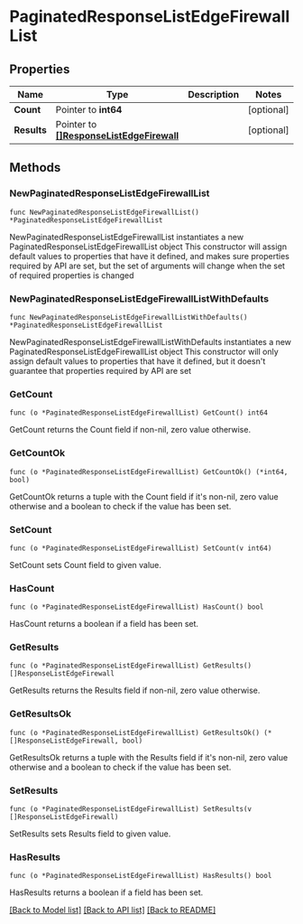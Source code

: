# PaginatedResponseListEdgeFirewallList

## Properties

Name | Type | Description | Notes
------------ | ------------- | ------------- | -------------
**Count** | Pointer to **int64** |  | [optional] 
**Results** | Pointer to [**[]ResponseListEdgeFirewall**](ResponseListEdgeFirewall.md) |  | [optional] 

## Methods

### NewPaginatedResponseListEdgeFirewallList

`func NewPaginatedResponseListEdgeFirewallList() *PaginatedResponseListEdgeFirewallList`

NewPaginatedResponseListEdgeFirewallList instantiates a new PaginatedResponseListEdgeFirewallList object
This constructor will assign default values to properties that have it defined,
and makes sure properties required by API are set, but the set of arguments
will change when the set of required properties is changed

### NewPaginatedResponseListEdgeFirewallListWithDefaults

`func NewPaginatedResponseListEdgeFirewallListWithDefaults() *PaginatedResponseListEdgeFirewallList`

NewPaginatedResponseListEdgeFirewallListWithDefaults instantiates a new PaginatedResponseListEdgeFirewallList object
This constructor will only assign default values to properties that have it defined,
but it doesn't guarantee that properties required by API are set

### GetCount

`func (o *PaginatedResponseListEdgeFirewallList) GetCount() int64`

GetCount returns the Count field if non-nil, zero value otherwise.

### GetCountOk

`func (o *PaginatedResponseListEdgeFirewallList) GetCountOk() (*int64, bool)`

GetCountOk returns a tuple with the Count field if it's non-nil, zero value otherwise
and a boolean to check if the value has been set.

### SetCount

`func (o *PaginatedResponseListEdgeFirewallList) SetCount(v int64)`

SetCount sets Count field to given value.

### HasCount

`func (o *PaginatedResponseListEdgeFirewallList) HasCount() bool`

HasCount returns a boolean if a field has been set.

### GetResults

`func (o *PaginatedResponseListEdgeFirewallList) GetResults() []ResponseListEdgeFirewall`

GetResults returns the Results field if non-nil, zero value otherwise.

### GetResultsOk

`func (o *PaginatedResponseListEdgeFirewallList) GetResultsOk() (*[]ResponseListEdgeFirewall, bool)`

GetResultsOk returns a tuple with the Results field if it's non-nil, zero value otherwise
and a boolean to check if the value has been set.

### SetResults

`func (o *PaginatedResponseListEdgeFirewallList) SetResults(v []ResponseListEdgeFirewall)`

SetResults sets Results field to given value.

### HasResults

`func (o *PaginatedResponseListEdgeFirewallList) HasResults() bool`

HasResults returns a boolean if a field has been set.


[[Back to Model list]](../README.md#documentation-for-models) [[Back to API list]](../README.md#documentation-for-api-endpoints) [[Back to README]](../README.md)


